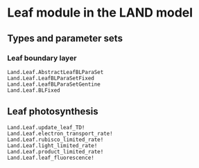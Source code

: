 # Leaf module in the LAND model

## Types and parameter sets

### Leaf boundary layer
```@docs
Land.Leaf.AbstractLeafBLParaSet
Land.Leaf.LeafBLParaSetFixed
Land.Leaf.LeafBLParaSetGentine
Land.Leaf.BLFixed
```

## Leaf photosynthesis
```@docs
Land.Leaf.update_leaf_TD!
Land.Leaf.electron_transport_rate!
Land.Leaf.rubisco_limited_rate!
Land.Leaf.light_limited_rate!
Land.Leaf.product_limited_rate!
Land.Leaf.leaf_fluorescence!
```